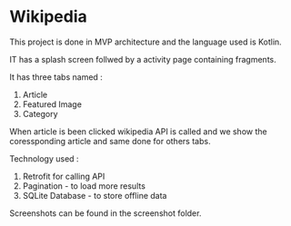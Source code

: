 # Wikipedia

This project is done in MVP architecture and the language used is Kotlin.

IT has a splash screen follwed by a activity page containing fragments.

It has three tabs named :
1) Article
2) Featured Image
3) Category

When article is been clicked wikipedia API is called and we show the coressponding article and same done for others tabs.

Technology used :

1) Retrofit for calling API
2) Pagination - to load more results 
3) SQLite Database - to store offline data

Screenshots can be found in the screenshot folder.

